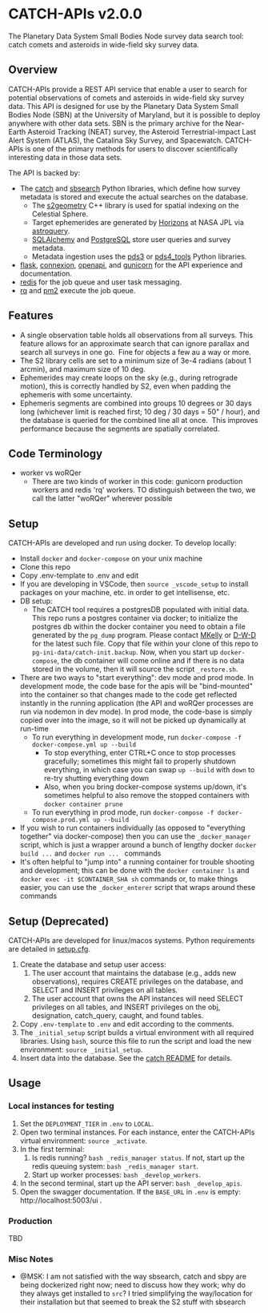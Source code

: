 # CATCH-APIs v2.0.0

The Planetary Data System Small Bodies Node survey data search tool: catch comets and asteroids in wide-field sky survey data.

## Overview

CATCH-APIs provide a REST API service that enable a user to search for potential observations of comets and asteroids in wide-field sky survey data. This API is designed for use by the Planetary Data System Small Bodies Node (SBN) at the University of Maryland, but it is possible to deploy anywhere with other data sets. SBN is the primary archive for the Near-Earth Asteroid Tracking (NEAT) survey, the Asteroid Terrestrial-impact Last Alert System (ATLAS), the Catalina Sky Survey, and Spacewatch. CATCH-APIs is one of the primary methods for users to discover scientifically interesting data in those data sets.

The API is backed by:

- The [catch](https://github.com/Small-Bodies-Node/catch) and [sbsearch](https://github.com/Small-Bodies-Node/sbsearch) Python libraries, which define how survey metadata is stored and execute the actual searches on the database.
  - The [s2geometry](http://s2geometry.io/) C++ library is used for spatial indexing on the Celestial Sphere.
  - Target ephemerides are generated by [Horizons](https://ssd.jpl.nasa.gov/horizons/) at NASA JPL via [astroquery](https://astroquery.readthedocs.io/).
  - [SQLAlchemy](https://www.sqlalchemy.org/) and [PostgreSQL](https://www.postgresql.org/) store user queries and survey metadata.
  - Metadata ingestion uses the [pds3](https://github.com/mkelley/pds3) or [pds4_tools](https://github.com/Small-Bodies-Node/pds4_tools) Python libraries.
- [flask](https://flask.palletsprojects.com/), [connexion](https://connexion.readthedocs.io/), [openapi](https://swagger.io/specification/), and [gunicorn](https://gunicorn.org/) for the API experience and documentation.
- [redis](https://redis.io/) for the job queue and user task messaging.
- [rq](https://python-rq.org/) and [pm2](https://pm2.keymetrics.io/) execute the job queue.

## Features

- A single observation table holds all observations from all surveys. This feature allows for an approximate search that can ignore parallax and search all surveys in one go.  Fine for objects a few au a way or more.
- The S2 library cells are set to a minimum size of 3e-4 radians (about 1 arcmin), and maximum size of 10 deg.
- Ephemerides may create loops on the sky (e.g., during retrograde motion), this is correctly handled by S2, even when padding the ephemeris with some uncertainty.
- Ephemeris segments are combined into groups 10 degrees or 30 days long (whichever limit is reached first; 10 deg / 30 days = 50" / hour), and the database is queried for the combined line all at once.  This improves performance because the segments are spatially correlated.

## Code Terminology

- worker vs woRQer
  - There are two kinds of worker in this code: gunicorn production workers and redis 'rq' workers. TO distinguish between the two, we call the latter "woRQer" wherever possible

## Setup

CATCH-APIs are developed and run using docker. To develop locally:

- Install `docker` and `docker-compose` on your unix machine
- Clone this repo
- Copy .env-template to .env and edit
- If you are developing in VSCode, then `source _vscode_setup` to install packages on your machine, etc. in order to get intellisense, etc.
- DB setup:
  - The CATCH tool requires a postgresDB populated with initial data. This repo runs a postgres container via docker; to initialize the postgres db within the docker container you need to obtain a file generated by the `pg_dump` program. Please contact [MKelly](https://github.com/mkelley) or [D-W-D](https://github.com/d-w-d) for the latest such file. Copy that file within your clone of this repo to `pg-ini-data/catch-init.backup`. Now, when you start up `docker-compose`, the db container will come online and if there is no data stored in the volume, then it will source the script `_restore.sh`.
- There are two ways to "start everything": dev mode and prod mode. In development mode, the code base for the apis will be "bind-mounted" into the container so that changes made to the code get reflected instantly in the running application (the API and woRQer processes are run via nodemon in dev mode). In prod mode, the code-base is simply copied over into the image, so it will not be picked up dynamically at run-time
  - To run everything in development mode, run `docker-compose -f docker-compose.yml up --build`
    - To stop everything, enter CTRL+C once to stop processes gracefully; sometimes this might fail to properly shutdown everything, in which case you can swap `up --build` with `down` to re-try shutting everything down
    - Also, when you bring docker-compose systems up/down, it's sometimes helpful to also remove the stopped containers with `docker container prune`
  - To run everything in prod mode, run `docker-compose -f docker-compose.prod.yml up --build`
- If you wish to run containers individually (as opposed to "everything together" via docker-compose) then you can use the `_docker_manager` script, which is just a wrapper around a bunch of lengthy docker `docker build ...` and `docker run ... ` commands
- It's often helpful to "jump into" a running container for trouble shooting and development; this can be done with the `docker container ls` and `docker exec -it $CONTAINER_SHA sh` commands or, to make things easier, you can use the `_docker_enterer` script that wraps around these commands

## Setup (Deprecated)

CATCH-APIs are developed for linux/macos systems. Python requirements are detailed in [setup.cfg](setup.cfg).

1. Create the database and setup user access:
   1. The user account that maintains the database (e.g., adds new observations), requires CREATE privileges on the database, and SELECT and INSERT privileges on all tables.
   2. The user account that owns the API instances will need SELECT privileges on all tables, and INSERT privileges on the obj, designation, catch_query, caught, and found tables.
2. Copy `.env-template` to `.env` and edit according to the comments.
3. The `_initial_setup` script builds a virtual environment with all required libraries. Using `bash`, source this file to run the script and load the new environment: `source _initial_setup`.
4. Insert data into the database. See the [catch README](https://github.com/Small-Bodies-Node/catch) for details.

## Usage

### Local instances for testing

1. Set the `DEPLOYMENT_TIER` in `.env` to `LOCAL`.
2. Open two terminal instances. For each instance, enter the CATCH-APIs virtual environment: `source _activate`.
3. In the first terminal:
   1. Is redis running? `bash _redis_manager status`. If not, start up the redis queuing system: `bash _redis_manager start`.
   2. Start up worker processes: `bash _develop_workers`.
4. In the second terminal, start up the API server: `bash _develop_apis`.
5. Open the swagger documentation. If the `BASE_URL` in `.env` is empty: http://localhost:5003/ui .

### Production

TBD

### Misc Notes

- @MSK: I am not satisfied with the way sbsearch, catch and sbpy are being dockerized right now; need to discuss how they work; why do they always get installed to `src`? I tried simplifying the way/location for their installation but that seemed to break the S2 stuff with sbsearch

